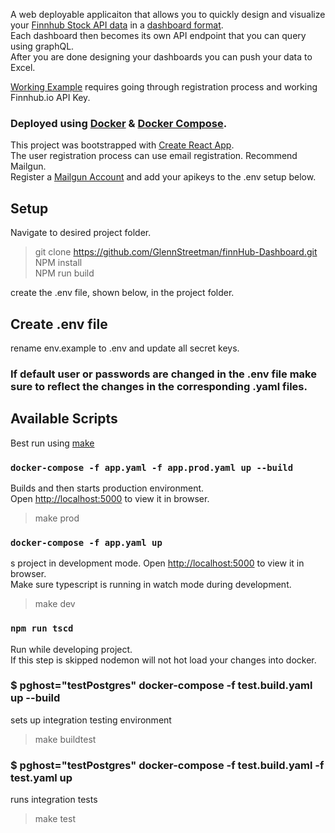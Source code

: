 A web deployable applicaiton that allows you to quickly design and visualize your [Finnhub Stock API data](https://finnhub.io/) in a [dashboard format](https://github.com/GlennStreetman/finnHub-Dashboard/blob/master/public/Example_small.jpg).  
Each dashboard then becomes its own API endpoint that you can query using graphQL.  
After you are done designing your dashboards you can push your data to Excel.

[Working Example](https://finn-dash.herokuapp.com/) requires going through registration process and working Finnhub.io API Key.

### Deployed using [Docker](https://www.docker.com/) & [Docker Compose](https://docs.docker.com/compose/).

This project was bootstrapped with [Create React App](https://github.com/facebook/create-react-app).  
The user registration process can use email registration. Recommend Mailgun.  
Register a [Mailgun Account](https://www.mailgun.com/) and add your apikeys to the .env setup below.

## Setup

Navigate to desired project folder.

> git clone https://github.com/GlennStreetman/finnHub-Dashboard.git  
> NPM install  
> NPM run build

create the .env file, shown below, in the project folder.

## Create .env file

rename env.example to .env and update all secret keys.

### If default user or passwords are changed in the .env file make sure to reflect the changes in the corresponding .yaml files.

## Available Scripts

Best run using [make](https://www.gnu.org/software/make/)

### `docker-compose -f app.yaml -f app.prod.yaml up --build`

Builds and then starts production environment.<br />
Open [http://localhost:5000](http://localhost:5000) to view it in browser.

> make prod

### `docker-compose -f app.yaml up`

s project in development mode.
Open [http://localhost:5000](http://localhost:5000) to view it in browser.  
Make sure typescript is running in watch mode during development.

> make dev

### `npm run tscd`

Run while developing project.  
If this step is skipped nodemon will not hot load your changes into docker.

### $ pghost="testPostgres" docker-compose -f test.build.yaml up --build

sets up integration testing environment

> make buildtest

### $ pghost="testPostgres" docker-compose -f test.build.yaml -f test.yaml up

runs integration tests

> make test
